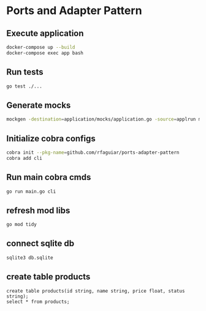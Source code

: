 # Ports and Adapter Pattern  

## Execute application  

```bash
docker-compose up --build
docker-compose exec app bash
```

## Run tests  
```bash
go test ./...
```

## Generate mocks
```bash
mockgen -destination=application/mocks/application.go -source=applrun main.goication/product.go application
```

## Initialize cobra configs  
```bash
cobra init --pkg-name=github.com/rfaguiar/ports-adapter-pattern
cobra add cli
```
## Run main cobra cmds  
```bash
go run main.go cli
```

## refresh mod libs
```bash
go mod tidy
```
## connect sqlite db
```bash
sqlite3 db.sqlite
```

## create table products
```sqlite
create table products(id string, name string, price float, status string);
select * from products;
```
